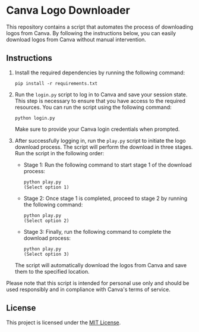 # Canva Logo Downloader

This repository contains a script that automates the process of downloading logos from Canva. By following the instructions below, you can easily download logos from Canva without manual intervention.

## Instructions

1. Install the required dependencies by running the following command:

    ```shell
    pip install -r requirements.txt
    ```

2. Run the `login.py` script to log in to Canva and save your session state. This step is necessary to ensure that you have access to the required resources. You can run the script using the following command:

    ```shell
    python login.py
    ```

    Make sure to provide your Canva login credentials when prompted.

3. After successfully logging in, run the `play.py` script to initiate the logo download process. The script will perform the download in three stages. Run the script in the following order:

    - Stage 1: Run the following command to start stage 1 of the download process:

      ```shell
      python play.py
      (Select option 1)
      ```


    - Stage 2: Once stage 1 is completed, proceed to stage 2 by running the following command:

      ```shell
      python play.py
      (Select option 2)
      ```

    - Stage 3: Finally, run the following command to complete the download process:

      ```shell
      python play.py
      (Select option 3)
      ```

    The script will automatically download the logos from Canva and save them to the specified location.

Please note that this script is intended for personal use only and should be used responsibly and in compliance with Canva's terms of service.

## License

This project is licensed under the [MIT License](LICENSE).